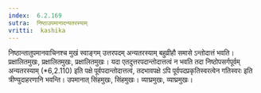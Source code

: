```yaml
---
index:  6.2.169
sutra:  निष्ठाउपमानादन्यतरस्याम्
vritti:  kashika 
---
```


निष्ठान्तातुपमानवाचिनश्च मुखं स्वाङ्गम् उत्तरपदम् अन्यतरस्याम् बहुव्रीहौ समासे ऽन्तोदात्तं भवति। प्रक्षालितमुखः, प्रक्षालितमुखः, प्रक्षालितमुखः। यदा एतदुत्तरपदान्तोदात्तत्वं न भवति तदा निष्ठोपसर्गपूर्वम् अन्यतरस्याम् (*6,2.110) इति पक्षे पूर्वपदान्तोदात्तत्वं, तदभावपक्षे ऽपि पूर्वपदप्रकृतिस्वरत्वेन गतिस्वरः इति त्रीण्युदाहरणानि भवन्ति। उपमानात् सिंहमुखः, सिंहमुखः। व्याघ्रमुखः, व्याघ्रमुखः।

